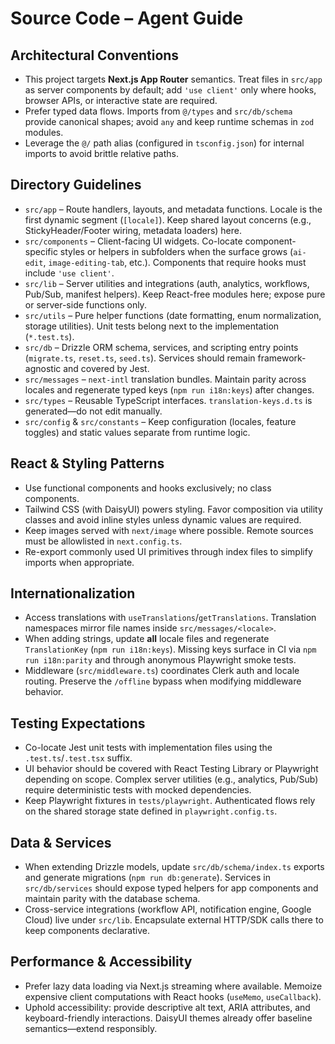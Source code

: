 # Source Code – Agent Guide

## Architectural Conventions

- This project targets **Next.js App Router** semantics. Treat files in `src/app` as server components by default; add `'use client'` only where hooks, browser APIs, or interactive state are required.
- Prefer typed data flows. Imports from `@/types` and `src/db/schema` provide canonical shapes; avoid `any` and keep runtime schemas in `zod` modules.
- Leverage the `@/` path alias (configured in `tsconfig.json`) for internal imports to avoid brittle relative paths.

## Directory Guidelines

- `src/app` – Route handlers, layouts, and metadata functions. Locale is the first dynamic segment (`[locale]`). Keep shared layout concerns (e.g., StickyHeader/Footer wiring, metadata loaders) here.
- `src/components` – Client-facing UI widgets. Co-locate component-specific styles or helpers in subfolders when the surface grows (`ai-edit`, `image-editing-tab`, etc.). Components that require hooks must include `'use client'`.
- `src/lib` – Server utilities and integrations (auth, analytics, workflows, Pub/Sub, manifest helpers). Keep React-free modules here; expose pure or server-side functions only.
- `src/utils` – Pure helper functions (date formatting, enum normalization, storage utilities). Unit tests belong next to the implementation (`*.test.ts`).
- `src/db` – Drizzle ORM schema, services, and scripting entry points (`migrate.ts`, `reset.ts`, `seed.ts`). Services should remain framework-agnostic and covered by Jest.
- `src/messages` – `next-intl` translation bundles. Maintain parity across locales and regenerate typed keys (`npm run i18n:keys`) after changes.
- `src/types` – Reusable TypeScript interfaces. `translation-keys.d.ts` is generated—do not edit manually.
- `src/config` & `src/constants` – Keep configuration (locales, feature toggles) and static values separate from runtime logic.

## React & Styling Patterns

- Use functional components and hooks exclusively; no class components.
- Tailwind CSS (with DaisyUI) powers styling. Favor composition via utility classes and avoid inline styles unless dynamic values are required.
- Keep images served with `next/image` where possible. Remote sources must be allowlisted in `next.config.ts`.
- Re-export commonly used UI primitives through index files to simplify imports when appropriate.

## Internationalization

- Access translations with `useTranslations`/`getTranslations`. Translation namespaces mirror file names inside `src/messages/<locale>`.
- When adding strings, update **all** locale files and regenerate `TranslationKey` (`npm run i18n:keys`). Missing keys surface in CI via `npm run i18n:parity` and through anonymous Playwright smoke tests.
- Middleware (`src/middleware.ts`) coordinates Clerk auth and locale routing. Preserve the `/offline` bypass when modifying middleware behavior.

## Testing Expectations

- Co-locate Jest unit tests with implementation files using the `.test.ts`/`.test.tsx` suffix.
- UI behavior should be covered with React Testing Library or Playwright depending on scope. Complex server utilities (e.g., analytics, Pub/Sub) require deterministic tests with mocked dependencies.
- Keep Playwright fixtures in `tests/playwright`. Authenticated flows rely on the shared storage state defined in `playwright.config.ts`.

## Data & Services

- When extending Drizzle models, update `src/db/schema/index.ts` exports and generate migrations (`npm run db:generate`). Services in `src/db/services` should expose typed helpers for app components and maintain parity with the database schema.
- Cross-service integrations (workflow API, notification engine, Google Cloud) live under `src/lib`. Encapsulate external HTTP/SDK calls there to keep components declarative.

## Performance & Accessibility

- Prefer lazy data loading via Next.js streaming where available. Memoize expensive client computations with React hooks (`useMemo`, `useCallback`).
- Uphold accessibility: provide descriptive alt text, ARIA attributes, and keyboard-friendly interactions. DaisyUI themes already offer baseline semantics—extend responsibly.
